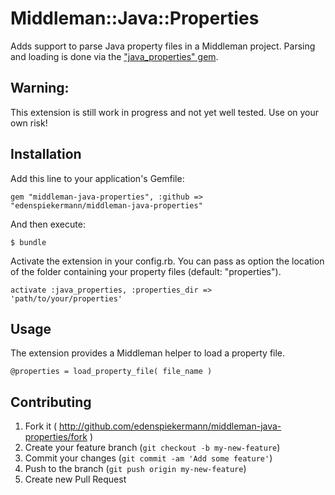 # Middleman::Java::Properties

Adds support to parse Java property files in a Middleman project. Parsing and loading is done via the ["java_properties" gem](https://github.com/flergl/java-properties-for-ruby).

## Warning:
This extension is still work in progress and not yet well tested. Use on your own risk!

## Installation

Add this line to your application's Gemfile:

    gem "middleman-java-properties", :github => "edenspiekermann/middleman-java-properties"

And then execute:

    $ bundle

Activate the extension in your config.rb. You can pass as option the location of the folder containing your property files (default: "properties").

    activate :java_properties, :properties_dir => 'path/to/your/properties'

## Usage

The extension provides a Middleman helper to load a property file.

    @properties = load_property_file( file_name )


## Contributing

1. Fork it ( http://github.com/edenspiekermann/middleman-java-properties/fork )
2. Create your feature branch (`git checkout -b my-new-feature`)
3. Commit your changes (`git commit -am 'Add some feature'`)
4. Push to the branch (`git push origin my-new-feature`)
5. Create new Pull Request